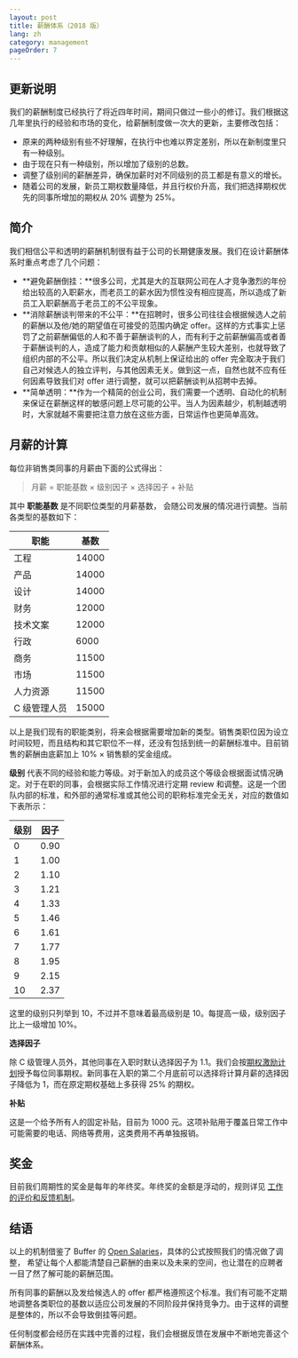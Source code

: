 ```yaml
---
layout: post
title: 薪酬体系（2018 版）
lang: zh
category: management
pageOrder: 7
---
```


## 更新说明

我们的薪酬制度已经执行了将近四年时间，期间只做过一些小的修订。我们根据这几年里执行的经验和市场的变化，给薪酬制度做一次大的更新，主要修改包括：

- 原来的两种级别有些不好理解，在执行中也难以界定差别，所以在新制度里只有一种级别。
- 由于现在只有一种级别，所以增加了级别的总数。
- 调整了级别间的薪酬差异，确保加薪时对不同级别的员工都是有意义的增长。
- 随着公司的发展，新员工期权数量降低，并且行权价升高，我们把选择期权优先的同事所增加的期权从 20% 调整为 25%。

## 简介

我们相信公平和透明的薪酬机制很有益于公司的长期健康发展。我们在设计薪酬体系时重点考虑了几个问题：

* **避免薪酬倒挂：**很多公司，尤其是大的互联网公司在人才竞争激烈的年份给出较高的入职薪水，而老员工的薪水因为惯性没有相应提高，所以造成了新员工入职薪酬高于老员工的不公平现象。
* **消除薪酬谈判带来的不公平：**在招聘时，很多公司往往会根据候选人之前的薪酬以及他/她的期望值在可接受的范围内确定 offer。这样的方式事实上惩罚了之前薪酬偏低的人和不善于薪酬谈判的人，而有利于之前薪酬偏高或者善于薪酬谈判的人，造成了能力和贡献相似的人薪酬产生较大差别，也就导致了组织内部的不公平。所以我们决定从机制上保证给出的 offer 完全取决于我们自己对候选人的独立评判，与其他因素无关。做到这一点，自然也就不应有任何因素导致我们对 offer 进行调整，就可以把薪酬谈判从招聘中去掉。
* **简单透明：**作为一个精简的创业公司，我们需要一个透明、自动化的机制来保证在薪酬这样的敏感问题上尽可能的公平。当人为因素越少，机制越透明时，大家就越不需要把注意力放在这些方面，日常运作也更简单高效。

## 月薪的计算

每位非销售类同事的月薪由下面的公式得出：

> 月薪 = 职能基数 × 级别因子 × 选择因子 + 补贴

其中 **职能基数** 是不同职位类型的月薪基数， 会随公司发展的情况进行调整。当前各类型的基数如下：

职能              | 基数
-----------------|----------------
工程              | 14000
产品              | 14000
设计              | 14000
财务              | 12000
技术文案           | 12000
行政              | 6000
商务              | 11500
市场              | 11500
人力资源           | 11500
C 级管理人员       | 15000

以上是我们现有的职能类别，将来会根据需要增加新的类型。销售类职位因为设立时间较短，而且结构和其它职位不一样，还没有包括到统一的薪酬标准中。目前销售的薪酬由底薪加上 10% × 销售额的奖金组成。

**级别** 代表不同的经验和能力等级。对于新加入的成员这个等级会根据面试情况确定。对于在职的同事，会根据实际工作情况进行定期 review 和调整。这是一个团队内部的标准，和外部的通常标准或其他公司的职称标准完全无关，对应的数值如下表所示：

级别            | 因子
----------------|----------------
0               | 0.90
1               | 1.00
2               | 1.10
3               | 1.21
4               | 1.33
5               | 1.46
6               | 1.61
7               | 1.77
8               | 1.95
9               | 2.15
10              | 2.37

这里的级别只列举到 10，不过并不意味着最高级别是 10。每提高一级，级别因子比上一级增加 10%。

**选择因子**

除 C 级管理人员外，其他同事在入职时默认选择因子为 1.1。我们会按[期权激励计划](/equity-2018/)授予每位同事期权。新同事在入职的第二个月底前可以选择将计算月薪的选择因子降低为 1，而在原定期权基础上多获得 25% 的期权。

**补贴**

这是一个给予所有人的固定补贴，目前为 1000 元。这项补贴用于覆盖日常工作中可能需要的电话、网络等费用，这类费用不再单独报销。

## 奖金

目前我们周期性的奖金是每年的年终奖。年终奖的金额是浮动的，规则详见 [工作的评价和反馈机制](/perf-review/)。

## 结语

以上的机制借鉴了 Buffer 的 [Open Salaries](https://open.bufferapp.com/introducing-open-salaries-at-buffer-including-our-transparent-formula-and-all-individual-salaries/)，具体的公式按照我们的情况做了调整， 希望让每个人都能清楚自己薪酬的由来以及未来的空间，也让潜在的应聘者一目了然了解可能的薪酬范围。

所有同事的薪酬以及发给候选人的 offer 都严格遵照这个标准。我们有可能不定期地调整各类职位的基数以适应公司发展的不同阶段并保持竞争力。由于这样的调整是整体的，所以不会导致倒挂等问题。

任何制度都会经历在实践中完善的过程，我们会根据反馈在发展中不断地完善这个薪酬体系。
